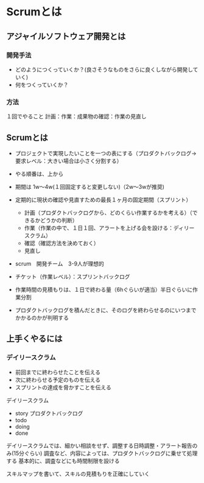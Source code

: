 # Scrumとは

## アジャイルソフトウェア開発とは

### 開発手法

+ どのようにつくっていくか？(良さそうなものをさらに良くしながら開発していく)
+ 何をつくっていくか？

### 方法

１回でやること
計画：作業：成果物の確認：作業の見直し



## Scrumとは

+ プロジェクトで実現したいことを一つの表にする（プロダクトバックログ→要求レベル：大きい場合は小さく分割する）
+ やる順番は、上から
+ 期間は 1w〜4w(１回固定すると変更しない)（2w〜3wが推奨)
+ 定期的に現状の確認や見直すための最長１ヶ月の固定期間（スプリント）
	- 計画（プロダクトバックログから、どのくらい作業するかを考える）（できるかどうかの判断）
	- 作業（作業の中で、１日１回、アラートを上げる会を設ける：ディリースクラム）
	- 確認（確認方法を決めておく）
	- 見直し
+ scrum　開発チーム　3-9人が理想的
+ チケット（作業レベル）：スプリントバックログ
+ 作業時間の見積もりは、１日で終わる量（6hぐらいが適当）半日ぐらいに作業分割

+ プロダクトバックログを積んだときに、そのログを終わらせるのにいつまでかかるのかが判明する

## 上手くやるには

### デイリースクラム

+ 前回までに終わらせたことを伝える
+ 次に終わらせる予定のものを伝える
+ スプリントの達成を脅かすことを伝える


デイリースクラム
+ story プロダクトバックログ
+ todo
+ doing
+ done

デイリースクラムでは、細かい相談をせず、調整する日時調整・アラート報告のみ(15分ぐらい)
調査など、内容によっては、プロダクトバックログに乗せて処理する
基本的に、調査などにも時間制限を設ける

スキルマップを書いて、スキルの見積もりを正確にしていく
